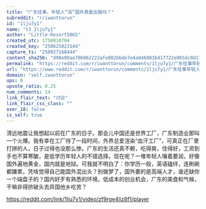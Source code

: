 ```yaml
---
title: "广东往事，年轻人“润”国外真是出路吗？"
subreddit: "r/iwanttorun"
id: "1lju7y1"
name: "t3_1lju7y1"
author: "Little-Resort5065"
created_utc: 1750818704
created_key: "250625023144"
capture_ts: "250927160444"
content_sha256: "d98e98ae706062222afe802bbde7e4a046981bd17722e865dc0d17750fd30bc5"
permalink: "https://reddit.com/r/iwanttorun/comments/1lju7y1/广东往事年轻人润国外真是出路吗/"
url: "https://www.reddit.com/r/iwanttorun/comments/1lju7y1/广东往事年轻人润国外真是出路吗/"
domain: "self.iwanttorun"
ups: 0
upvote_ratio: 0.25
num_comments: 14
link_flair_text: "讨论"
link_flair_css_class: ""
over_18: false
is_self: true
---
```


清远地震让我想起以前在广东的日子。那会儿中国还是世界工厂，广东制造业那叫一个火爆。我有幸在工厂待了一段时间，外界总爱渲染“血汗工厂”，可真正在厂里打拼的人，日子过得也没那么惨。广东的生活还真不赖，吃得爽，住得好，工资到手也不算寒酸，是低学历年轻人的不错选择。现在呢？一堆年轻人嚷着要润，好像国外遍地黄金，国内就是地狱。可我就不明白了：你学历一般，英语磕绊，连刷碗都嫌累，凭啥觉得自己能国外混出头？别做梦了，国外要的是高端人才，谁还缺你一个端盘子的？国内好歹有熟悉的环境，低成本的创业机会，广东的美食和气候，干嘛非得挤破头去异国他乡吃苦？

<https://reddit.com/link/1lju7y1/video/zf9rge4liz8f1/player>
